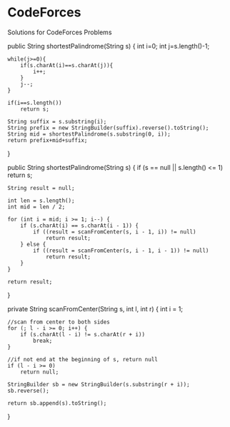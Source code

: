 # CodeForces
Solutions for CodeForces Problems


public String shortestPalindrome(String s) {
    int i=0; 
    int j=s.length()-1;
 
    while(j>=0){
        if(s.charAt(i)==s.charAt(j)){
            i++;
        }
        j--;
    }
 
    if(i==s.length())
        return s;
 
    String suffix = s.substring(i);
    String prefix = new StringBuilder(suffix).reverse().toString();
    String mid = shortestPalindrome(s.substring(0, i));
    return prefix+mid+suffix;
}

public String shortestPalindrome(String s) {
	if (s == null || s.length() <= 1)
		return s;
 
	String result = null;
 
	int len = s.length();
	int mid = len / 2;	
 
	for (int i = mid; i >= 1; i--) {
		if (s.charAt(i) == s.charAt(i - 1)) {
			if ((result = scanFromCenter(s, i - 1, i)) != null)
				return result;
		} else {
			if ((result = scanFromCenter(s, i - 1, i - 1)) != null)
				return result;
		}
	}
 
	return result;
}
 
private String scanFromCenter(String s, int l, int r) {
	int i = 1;
 
	//scan from center to both sides
	for (; l - i >= 0; i++) {
		if (s.charAt(l - i) != s.charAt(r + i))
			break;
	}
 
	//if not end at the beginning of s, return null 
	if (l - i >= 0)
		return null;
 
	StringBuilder sb = new StringBuilder(s.substring(r + i));
	sb.reverse();
 
	return sb.append(s).toString();
}

